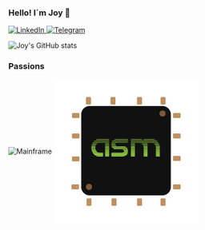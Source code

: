 ### Hello! I´m Joy 🤚

<a href="https://www.linkedin.com/in/ejoycecruz/" target="_blank" rel="noopener">
    <img src="https://img.shields.io/badge/LinkedIn-0077B5?style=for-the-badge&logo=linkedin&logoColor=white" alt="LinkedIn">
</a>

<a href="https://t.me/joy_0ne" target="_blank" rel="noopener">
    <img src="https://img.shields.io/badge/Telegram-2CA5E0?style=for-the-badge&logo=telegram&logoColor=white" alt="Telegram">
</a>


![Joy's GitHub stats](https://github-readme-stats.vercel.app/api?username=joy0ne&show_icons=true&theme=radical)

### Passions

<div style="display: inline_block">
    <img align="center" alt="Mainframe" src="https://icons.iconarchive.com/icons/itzikgur/my-seven/256/Backup-IBM-Server-icon.png"/>
    <img align="center" alt="Mainframe" src="https://raw.githubusercontent.com/github/explore/e495457f5ff28c343f9e422f8e3cf80fd3e80890/topics/assembly/assembly.png"/>
</div>
